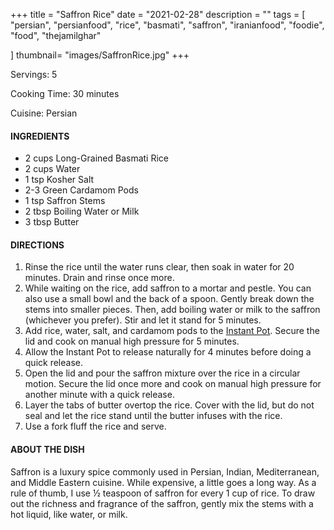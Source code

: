 +++
title = "Saffron Rice"
date = "2021-02-28"
description = ""
tags = [
    "persian",
    "persianfood",
    "rice",
    "basmati",
    "saffron",
    "iranianfood", 
    "foodie",
    "food",
    "thejamilghar"
    
]
thumbnail= "images/SaffronRice.jpg"
+++

Servings: 5 <!--more-->

Cooking Time: 30 minutes 

Cuisine: Persian 

#### INGREDIENTS 

* 2 cups Long-Grained Basmati Rice
* 2 cups Water 
* 1 tsp Kosher Salt 
* 2-3 Green Cardamom Pods
* 1 tsp Saffron Stems
* 2 tbsp Boiling Water or Milk
* 3 tbsp Butter 

#### DIRECTIONS 

1. Rinse the rice until the water runs clear, then soak in water for 20 minutes. Drain and rinse once more. 
2. While waiting on the rice, add saffron to a mortar and pestle. You can also use a small bowl and the back of a spoon. Gently break down the stems into smaller pieces. Then, add boiling water or milk to the saffron (whichever you prefer). Stir and let it stand for 5 minutes. 
3. Add rice, water, salt, and cardamom pods to the [Instant Pot](https://amzn.to/37WzcdO). Secure the lid and cook on manual high pressure for 5 minutes.
4. Allow the Instant Pot to release naturally for 4 minutes before doing a quick release.
5. Open the lid and pour the saffron mixture over the rice in a circular motion. Secure the lid once more and cook on manual high pressure for another minute with a quick release. 
6. Layer the tabs of butter overtop the rice. Cover with the lid, but do not seal and let the rice stand until the butter infuses with the rice. 
7. Use a fork fluff the rice and serve.

#### ABOUT THE DISH 

Saffron is a luxury spice commonly used in Persian, Indian, Mediterranean, and Middle Eastern cuisine. While expensive, a little goes a long way. As a rule of thumb, I use ½ teaspoon of saffron for every 1 cup of rice. To draw out the richness and fragrance of the saffron, gently mix the stems with a hot liquid, like water, or milk.
